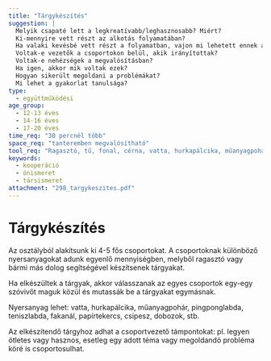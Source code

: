 ```yaml
---
title: "Tárgykészítés"
suggestion: | 
  Melyik csapaté lett a legkreatívabb/leghasznosabb? Miért?
  Ki-mennyire vett részt az alkotás folyamatában?
  Ha valaki kevésbé vett részt a folyamatban, vajon mi lehetett ennek az oka?
  Voltak-e vezetők a csoportokon belül, akik irányítottak?
  Voltak-e nehézségek a megvalósításban?
  Ha igen, akkor mik voltak ezek?
  Hogyan sikerült megoldani a problémákat?
  Mi lehet a gyakorlat tanulsága?
type:
  - együttműködési
age_group:
  - 12-13 éves
  - 14-16 éves
  - 17-20 éves
time_req: "30 percnél több"
space_req: "tanteremben megvalósítható"
tool_req: "Ragasztó, tű, fonal, cérna, vatta, hurkapálcika, műanyagpohár, pingponglabda, teniszlabda, fakanál, papírtekercs, csipesz, dobozok, stb."
keywords: 
  - kooperáció
  - önismeret
  - társismeret
attachment: "298_targykeszites.pdf"
---
```


# Tárgykészítés

Az osztályból alakítsunk ki 4-5 fős csoportokat. A csoportoknak különböző nyersanyagokat adunk egyenlő mennyiségben, melyből ragasztó vagy bármi más dolog segítségével készítsenek tárgyakat.

Ha elkészültek a tárgyak, akkor válasszanak az egyes csoportok egy-egy szóvivőt maguk közül és mutassák be a tárgyakat egymásnak.

Nyersanyag lehet: vatta, hurkapálcika, műanyagpohár, pingponglabda, teniszlabda, fakanál, papírtekercs, csipesz, dobozok, stb.

Az elkészítendő tárgyhoz adhat a csoportvezető támpontokat: pl. legyen ötletes vagy hasznos, esetleg egy adott téma vagy megoldandó probléma köré is csoportosulhat.
  
  
